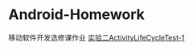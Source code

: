 # Android-Homework
移动软件开发选修课作业
 [实验二ActivityLifeCycleTest-1 ](https://github.com/ShieldManCCC/Android-Homework/tree/master/ActivityLifeCycleTest-1)
